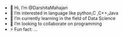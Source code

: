 - 👋 Hi, I’m @DarshitaMahajan
- 👀 I’m interested in language like python,C ,C++,Java
- 🌱 I’m currently learning in the field of Data Science 
- 💞️ I’m looking to collaborate on programming 
- ⚡ Fun fact: ...

<!---
DarshitaMahajan/DarshitaMahajan is a ✨ special ✨ repository because its `README.md` (this file) appears on your GitHub profile.
